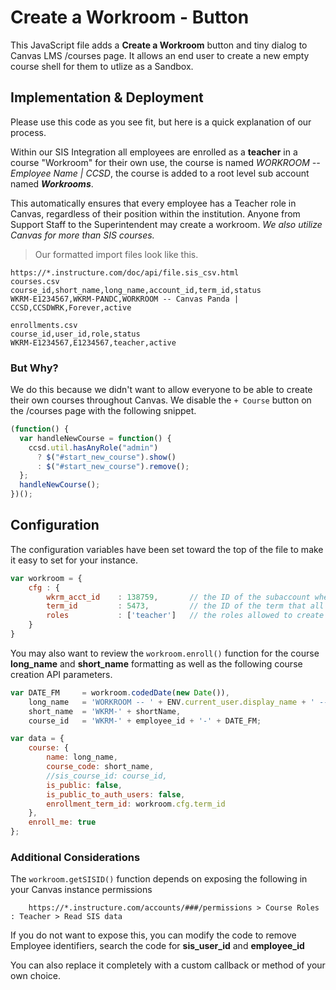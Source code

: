# Create a Workroom - Button 

This JavaScript file adds a **Create a Workroom** button and tiny dialog to Canvas LMS /courses page. It allows an end user to create a new empty course shell for them to utlize as a Sandbox.

## Implementation & Deployment

Please use this code as you see fit, but here is a quick explanation of our process.

Within our SIS Integration all employees are enrolled as a **teacher** in a course "Workroom" for their own use, the course is named *WORKROOM -- Employee Name | CCSD*, the course is added to a root level sub account named ***Workrooms***.

This automatically ensures that every employee has a Teacher role in Canvas, regardless of their position within the institution. Anyone from Support Staff to the Superintendent may create a workroom. *We also utilize Canvas for more than SIS courses.*


> Our formatted import files look like this.
```
https://*.instructure.com/doc/api/file.sis_csv.html
courses.csv
course_id,short_name,long_name,account_id,term_id,status
WKRM-E1234567,WKRM-PANDC,WORKROOM -- Canvas Panda | CCSD,CCSDWRK,Forever,active

enrollments.csv
course_id,user_id,role,status
WKRM-E1234567,E1234567,teacher,active
```

### But Why?
We do this because we didn't want to allow everyone to be able to create their own courses throughout Canvas. We disable the `+ Course` button on the /courses page with the following snippet.

```javascript
(function() {
  var handleNewCourse = function() {
    ccsd.util.hasAnyRole("admin")
      ? $("#start_new_course").show()
      : $("#start_new_course").remove();
  };
  handleNewCourse();
})();
```

## Configuration
The configuration variables have been set toward the top of the file to make it easy to set for your instance.

```javascript
var workroom = {
    cfg : {
        wkrm_acct_id    : 138759,       // the ID of the subaccount where all workrooms should be put
        term_id         : 5473,         // the ID of the term that all workrooms should be created with (We recommend the 'Forever' term)
        roles           : ['teacher']   // the roles allowed to create a workroom
    }
}
```

You may also want to review the `workroom.enroll()` function for the course **long_name** and **short_name** formatting as well as the following course creation API parameters.

```javascript
var DATE_FM     = workroom.codedDate(new Date()),
    long_name   = 'WORKROOM -- ' + ENV.current_user.display_name + ' -- ' + DATE_FM,
    short_name  = 'WKRM-' + shortName,
    course_id   = 'WKRM-' + employee_id + '-' + DATE_FM;

var data = {
    course: {
        name: long_name,
        course_code: short_name,
        //sis_course_id: course_id,
        is_public: false,
        is_public_to_auth_users: false,
        enrollment_term_id: workroom.cfg.term_id
    },
    enroll_me: true
};
```

### Additional Considerations

The `workroom.getSISID()` function depends on exposing the following in your Canvas instance permissions

		https://*.instructure.com/accounts/###/permissions > Course Roles : Teacher > Read SIS data

If you do not want to expose this, you can modify the code to remove Employee identifiers, search the code for **sis_user_id** and **employee_id**

You can also replace it completely with a custom callback or method of your own choice.
